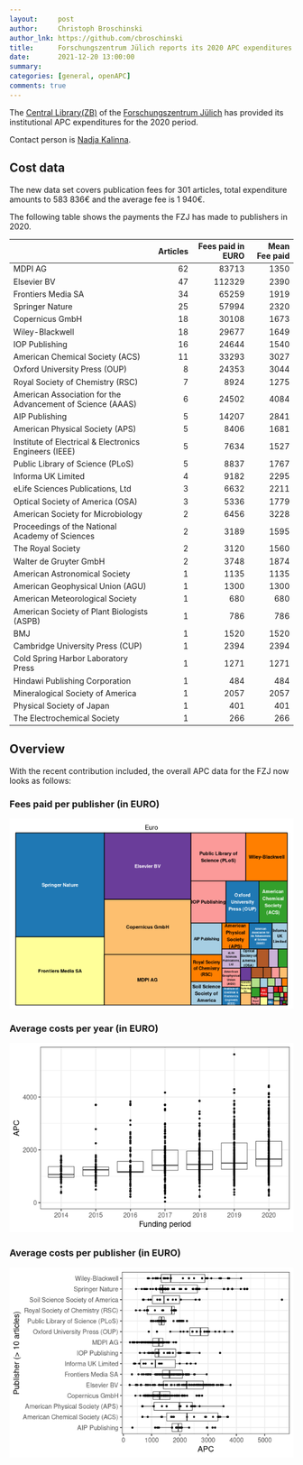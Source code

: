 ```yaml
---
layout:     post
author:     Christoph Broschinski
author_lnk: https://github.com/cbroschinski
title:      Forschungszentrum Jülich reports its 2020 APC expenditures
date:       2021-12-20 13:00:00
summary:    
categories: [general, openAPC]
comments: true
---
```





The [Central Library(ZB)](http://www.fz-juelich.de/zb/EN/Home/home_node.html) of the [Forschungszentrum Jülich](http://www.fz-juelich.de/portal/DE/Home/home_node.html) has provided its institutional APC expenditures for the 2020 period.

Contact person is [Nadja Kalinna](mailto:zb-copyright@fz-juelich.de).

## Cost data



The new data set covers publication fees for 301 articles, total expenditure amounts to 583 836€ and the average fee is 1 940€.

The following table shows the payments the FZJ has made to publishers in 2020.


|                                                           | Articles| Fees paid in EURO| Mean Fee paid|
|:----------------------------------------------------------|--------:|-----------------:|-------------:|
|MDPI AG                                                    |       62|             83713|          1350|
|Elsevier BV                                                |       47|            112329|          2390|
|Frontiers Media SA                                         |       34|             65259|          1919|
|Springer Nature                                            |       25|             57994|          2320|
|Copernicus GmbH                                            |       18|             30108|          1673|
|Wiley-Blackwell                                            |       18|             29677|          1649|
|IOP Publishing                                             |       16|             24644|          1540|
|American Chemical Society (ACS)                            |       11|             33293|          3027|
|Oxford University Press (OUP)                              |        8|             24353|          3044|
|Royal Society of Chemistry (RSC)                           |        7|              8924|          1275|
|American Association for the Advancement of Science (AAAS) |        6|             24502|          4084|
|AIP Publishing                                             |        5|             14207|          2841|
|American Physical Society (APS)                            |        5|              8406|          1681|
|Institute of Electrical & Electronics Engineers (IEEE)     |        5|              7634|          1527|
|Public Library of Science (PLoS)                           |        5|              8837|          1767|
|Informa UK Limited                                         |        4|              9182|          2295|
|eLife Sciences Publications, Ltd                           |        3|              6632|          2211|
|Optical Society of America (OSA)                           |        3|              5336|          1779|
|American Society for Microbiology                          |        2|              6456|          3228|
|Proceedings of the National Academy of Sciences            |        2|              3189|          1595|
|The Royal Society                                          |        2|              3120|          1560|
|Walter de Gruyter GmbH                                     |        2|              3748|          1874|
|American Astronomical Society                              |        1|              1135|          1135|
|American Geophysical Union (AGU)                           |        1|              1300|          1300|
|American Meteorological Society                            |        1|               680|           680|
|American Society of Plant Biologists (ASPB)                |        1|               786|           786|
|BMJ                                                        |        1|              1520|          1520|
|Cambridge University Press (CUP)                           |        1|              2394|          2394|
|Cold Spring Harbor Laboratory Press                        |        1|              1271|          1271|
|Hindawi Publishing Corporation                             |        1|               484|           484|
|Mineralogical Society of America                           |        1|              2057|          2057|
|Physical Society of Japan                                  |        1|               401|           401|
|The Electrochemical Society                                |        1|               266|           266|

## Overview

With the recent contribution included, the overall APC data for the FZJ now looks as follows:

### Fees paid per publisher (in EURO)

![plot of chunk tree_fzj_2021_12_20_full](/figure/tree_fzj_2021_12_20_full-1.png)

###  Average costs per year (in EURO)

![plot of chunk box_fzj_2021_12_20_year_full](/figure/box_fzj_2021_12_20_year_full-1.png)

###  Average costs per publisher (in EURO)

![plot of chunk box_fzj_2021_12_20_publisher_full](/figure/box_fzj_2021_12_20_publisher_full-1.png)
